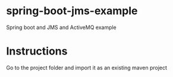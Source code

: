 # spring-boot-jms-example
Spring boot and JMS and ActiveMQ example

# Instructions
Go to the project folder and import it as an existing maven project

